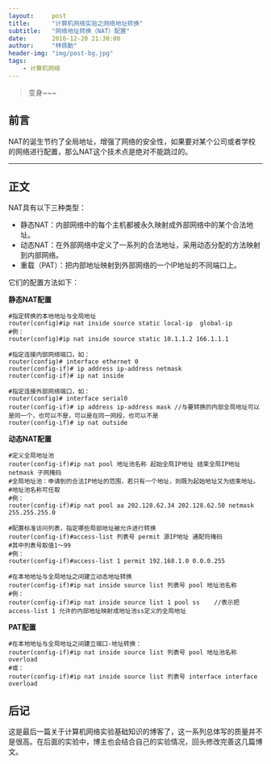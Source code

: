 ```yaml
---
layout:     post
title:      "计算机网络实验之网络地址转换"
subtitle:   "网络地址转换（NAT）配置"
date:       2016-12-20 21:30:00
author:     "林佩勤"
header-img: "img/post-bg.jpg"
tags:
    - 计算机网络
---
```


> 变身~~~


## 前言

NAT的诞生节约了全局地址，增强了网络的安全性，如果要对某个公司或者学校的网络进行配置，那么NAT这个技术点是绝对不能跳过的。

---

## 正文

NAT具有以下三种类型：

- 静态NAT：内部网络中的每个主机都被永久映射成外部网络中的某个合法地址。
- 动态NAT：在外部网络中定义了一系列的合法地址，采用动态分配的方法映射到内部网络。
- 重载（PAT）：把内部地址映射到外部网络的一个IP地址的不同端口上。

它们的配置方法如下：

**静态NAT配置**

```shell
#指定转换的本地地址与全局地址
router(config)#ip nat inside source static local-ip  global-ip
#例：
router(config)#ip nat inside source static 10.1.1.2 166.1.1.1 

#指定连接内部网络端口，如：
router(config)# interface ethernet 0
router(config-if)# ip address ip-address netmask
router(config-if)# ip nat inside

#指定连接外部网络端口，如：
router(config)# interface serial0
router(config-if)# ip address ip-address mask //与要转换的内部全局地址可以是同一个，也可以不是，可以是在同一网段，也可以不是
router(config-if)# ip nat outside 
```

**动态NAT配置**

```shell
#定义全局地址池
router(config-if)#ip nat pool 地址池名称 起始全局IP地址 结束全局IP地址 netmask 子网掩码
#全局地址池：申请到的合法IP地址的范围，若只有一个地址，则既为起始地址又为结束地址。
#地址池名称可任取
#例：
router(config-if)#ip nat pool aa 202.128.62.34 202.128.62.50 netmask 255.255.255.0 

#配置标准访问列表，指定哪些局部地址被允许进行转换 
router(config-if)#access-list 列表号 permit 源IP地址 通配符掩码
#其中列表号取值1～99
#例：
router(config-if)#access-list 1 permit 192.168.1.0 0.0.0.255 

#在本地地址与全局地址之间建立动态地址转换
router(config-if)#ip nat inside source list 列表号 pool 地址池名称
#例：
router(config-if)#ip nat inside source list 1 pool ss    //表示把access-list 1 允许的内部地址映射成地址池ss定义的全局地址 

```

**PAT配置**

```shell
#在本地地址与全局地址之间建立端口-地址转换：
router(config-if)#ip nat inside source list 列表号 pool 地址池名称 overload  
#或： 
router(config-if)#ip nat inside source list 列表号 interface interface overload
```

## 后记

这是最后一篇关于计算机网络实验基础知识的博客了，这一系列总体写的质量并不是很高。在后面的实验中，博主也会结合自己的实验情况，回头修改完善这几篇博文。